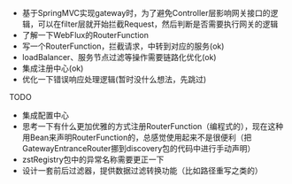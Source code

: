 * 基于SpringMVC实现gateway时，为了避免Controller层影响网关接口的逻辑，可以在filter层就开始拦截Request，然后判断是否需要执行网关的逻辑
* 了解一下WebFlux的RouterFunction
* 写一个RouterFunction，拦截请求，中转到对应的服务(ok)
* loadBalancer、服务节点过滤等操作需要链路化优化(ok)
* 集成注册中心(ok)
* 优化一下错误响应处理逻辑(暂时没什么想法，先跳过)

TODO
* 集成配置中心
* 思考一下有什么更加优雅的方式注册RouterFunction（编程式的），现在这种用Bean来声明RouterFunction的，总感觉使用起来不是很便利（把GatewayEntranceRouter挪到discovery包的代码中进行手动声明）
* zstRegistry包中的异常名称需要更正一下
* 设计一套前后过滤器，提供数据过滤转换功能（比如路径重写之类的）